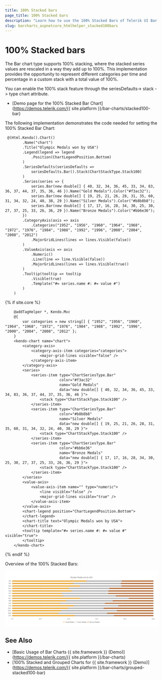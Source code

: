```yaml
---
title: 100% Stacked bars
page_title: 100% Stacked bars
description: "Learn how to use the 100% Stacked Bars of Telerik UI Bar Charts component for {{ site.framework }}."
slug: barcharts_aspnetcore_htmlhelper_stacked100bars
---
```


# 100% Stacked bars

The Bar chart type supports 100% stacking, where the stacked series values are rescaled in a way they add up to 100%. This implementation provides the opportunity to represent different categories per time and percentage in a custom stack with a total value of 100%.

You can enable the 100% stack feature through the seriesDefaults-> stack -> type chart attribute.

* [Demo page for the 100% Stacked Bar Chart](https://demos.telerik.com/{{ site.platform }}/bar-charts/stacked100-bar)

The following implementation demonstrates the code needed for setting the 100% Stacked Bar Chart:

```HtmlHelper
 @(Html.Kendo().Chart()
        .Name("chart")
        .Title("Olympic Medals won by USA")
        .Legend(legend => legend
            .Position(ChartLegendPosition.Bottom)
        )
        .SeriesDefaults(seriesDefaults =>
            seriesDefaults.Bar().Stack(ChartStackType.Stack100)
        )
        .Series(series => {
            series.Bar(new double[] { 40, 32, 34, 36, 45, 33, 34, 83, 36, 37, 44, 37, 35, 36, 46 }).Name("Gold Medals").Color("#f3ac32");
            series.Bar(new double[] { 19, 25, 21, 26, 28, 31, 35, 60, 31, 34, 32, 24, 40, 38, 29 }).Name("Silver Medals").Color("#b8b8b8");
            series.Bar(new double[] { 17, 17, 16, 28, 34, 30, 25, 30, 27, 37, 25, 33, 26, 36, 29 }).Name("Bronze Medals").Color("#bb6e36");
        })
        .CategoryAxis(axis => axis
            .Categories("1952", "1956", "1960", "1964", "1968", "1972", "1976", "1984", "1988", "1992", "1996", "2000", "2004", "2008", "2012")
            .MajorGridLines(lines => lines.Visible(false))
        )
        .ValueAxis(axis => axis
            .Numeric()
            .Line(line => line.Visible(false))
            .MajorGridLines(lines => lines.Visible(true))
        )
        .Tooltip(tooltip => tooltip
            .Visible(true)
            .Template("#= series.name #: #= value #")
        )
    ) 
```
{% if site.core %}
```TagHelper
    @addTagHelper *, Kendo.Mvc
    @{
        var categories = new string[] { "1952", "1956", "1960", "1964", "1968", "1972", "1976", "1984", "1988", "1992", "1996", "2000", "2004", "2008", "2012" };
    }
    <kendo-chart name="chart">
        <category-axis>
            <category-axis-item categories="categories">
                <major-grid-lines visible="false" />
            </category-axis-item>
        </category-axis>
        <series>
            <series-item type="ChartSeriesType.Bar"
                         color="#f3ac32"
                         name="Gold Medals"
                         data="new double[] { 40, 32, 34, 36, 45, 33, 34, 83, 36, 37, 44, 37, 35, 36, 46 }">
                <stack type="ChartStackType.Stack100" />
            </series-item>
            <series-item type="ChartSeriesType.Bar"
                         color="#b8b8b8"
                         name="Silver Medals"
                         data="new double[] { 19, 25, 21, 26, 28, 31, 35, 60, 31, 34, 32, 24, 40, 38, 29 }">
                <stack type="ChartStackType.Stack100" />
            </series-item>
            <series-item type="ChartSeriesType.Bar"
                         color="#bb6e36"
                         name="Bronze Medals"
                         data="new double[] { 17, 17, 16, 28, 34, 30, 25, 30, 27, 37, 25, 33, 26, 36, 29 }">
                <stack type="ChartStackType.Stack100" />
            </series-item>
        </series>
        <value-axis>
            <value-axis-item name="" type="numeric">
                <line visible="false" />
                <major-grid-lines visible="true" />
            </value-axis-item>
        </value-axis>
        <chart-legend position="ChartLegendPosition.Bottom">
        </chart-legend>
        <chart-title text="Olympic Medals won by USA">
        </chart-title>
        <tooltip template="#= series.name #: #= value #" visible="true">
        </tooltip>
    </kendo-chart>
```
{% endif %}

Overview of the 100% Stacked Bars:

![{{ site.product_short }} Stacked Bars](images/stacked100Bars.png)

## See Also
* [Basic Usage of Bar Charts {{ site.framework }} (Demo)](https://demos.telerik.com/{{ site.platform }}/bar-charts)
* [100% Stacked and Grouped Charts for {{ site.framework }} (Demo)](https://demos.telerik.com/{{ site.platform }}/bar-charts/grouped-stacked100-bar)
